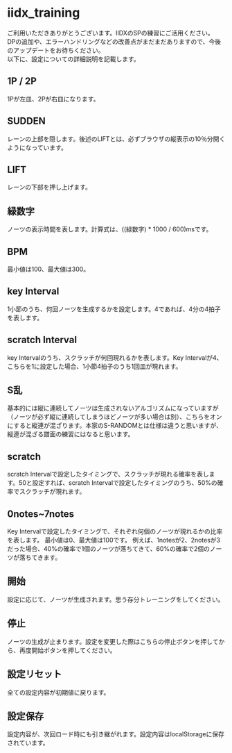 # iidx_training

ご利用いただきありがとうございます。IIDXのSPの練習にご活用ください。<br>
DPの追加や、エラーハンドリングなどの改善点がまだまだありますので、今後のアップデートをお待ちください。<br>
以下に、設定についての詳細説明を記載します。

## 1P / 2P
1Pが左皿、2Pが右皿になります。

## SUDDEN
レーンの上部を隠します。後述のLIFTとは、必ずブラウザの縦表示の10％分開くようになっています。

## LIFT
レーンの下部を押し上げます。

## 緑数字
ノーツの表示時間を表します。計算式は、((緑数字) * 1000 / 600)msです。

## BPM
最小値は100、最大値は300。

## key Interval
1小節のうち、何回ノーツを生成するかを設定します。4であれば、4分の4拍子を表します。

## scratch Interval
key Intervalのうち、スクラッチが何回現れるかを表します。Key Intervalが4、こちらを1に設定した場合、1小節4拍子のうち1回皿が現れます。

## S乱
基本的には縦に連続してノーツは生成されないアルゴリズムになっていますが（ノーツが必ず縦に連続してしまうほどノーツが多い場合は別）、こちらをオンにすると縦連が混ざります。本家のS-RANDOMとは仕様は違うと思いますが、縦連が混ざる譜面の練習にはなると思います。

## scratch
scratch Intervalで設定したタイミングで、スクラッチが現れる確率を表します。50と設定すれば、scratch Intervalで設定したタイミングのうち、50%の確率でスクラッチが現れます。

## 0notes~7notes
Key Intervalで設定したタイミングで、それぞれ何個のノーツが現れるかの比率を表します。
最小値は0、最大値は100です。
例えば、1notesが2、2notesが3だった場合、40%の確率で1個のノーツが落ちてきて、60%の確率で2個のノーツが落ちてきます。

## 開始
設定に応じて、ノーツが生成されます。思う存分トレーニングをしてください。

## 停止
ノーツの生成が止まります。設定を変更した際はこちらの停止ボタンを押してから、再度開始ボタンを押してください。

## 設定リセット
全ての設定内容が初期値に戻ります。

## 設定保存
設定内容が、次回ロード時にも引き継がれます。設定内容はlocalStorageに保存されています。